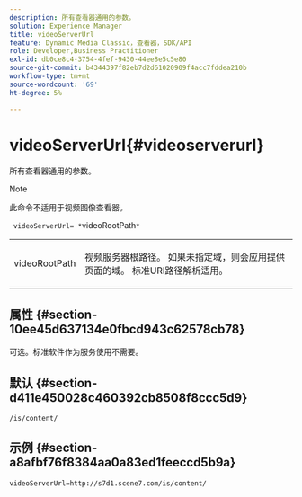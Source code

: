 ```yaml
---
description: 所有查看器通用的参数。
solution: Experience Manager
title: videoServerUrl
feature: Dynamic Media Classic，查看器，SDK/API
role: Developer,Business Practitioner
exl-id: db0ce8c4-3754-4fef-9430-44ee8e5c5e80
source-git-commit: b4344397f82eb7d2d61020909f4acc7fddea210b
workflow-type: tm+mt
source-wordcount: '69'
ht-degree: 5%

---
```


# videoServerUrl{#videoserverurl}

所有查看器通用的参数。

>[!NOTE]
>
>此命令不适用于视频图像查看器。

` videoServerUrl= *`videoRootPath`*`

<table id="table_9B98C97485DD4DEB8A6ECBCE8DF6B886"> 
 <tbody> 
  <tr> 
   <td colname="col1"> <p> <span class="codeph"> <span class="varname"> videoRootPath</span> </span> </p> </td> 
   <td colname="col2"> <p> 视频服务器根路径。 如果未指定域，则会应用提供页面的域。 标准URI路径解析适用。 </p> </td> 
  </tr> 
 </tbody> 
</table>

## 属性 {#section-10ee45d637134e0fbcd943c62578cb78}

可选。标准软件作为服务使用不需要。

## 默认 {#section-d411e450028c460392cb8508f8ccc5d9}

`/is/content/`

## 示例 {#section-a8afbf76f8384aa0a83ed1feeccd5b9a}

```
videoServerUrl=http://s7d1.scene7.com/is/content/
```
